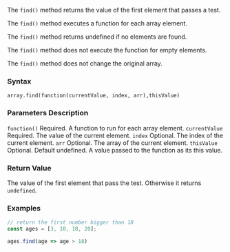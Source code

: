 The `find()` method returns the value of the first element that passes a test.

The `find()` method executes a function for each array element.

The `find()` method returns undefined if no elements are found.

The `find()` method does not execute the function for empty elements.

The `find()` method does not change the original array.

### Syntax
`array.find(function(currentValue, index, arr),thisValue)`

### Parameters Description
`function()`	Required.
        A function to run for each array element.
`currentValue`	Required.
        The value of the current element.
`index`	Optional.
        The index of the current element.
`arr`	  Optional.
        The array of the current element.
`thisValue`	Optional. Default undefined.
        A value passed to the function as its this value.

### Return Value
The value of the first element that pass the test.
Otherwise it returns `undefined`.

### Examples
```js
// return the first number bigger than 18
const ages = [3, 10, 18, 20];

ages.find(age => age > 18)
```